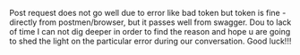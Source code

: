 Post request does not go well due to error like bad token but 
token is fine - directly from postmen/browser, but it passes well from swagger.
Dou to lack of time I can not dig deeper in order to find the reason and hope 
u are going to shed the light on the particular error during our conversation. Good luck!!! 
